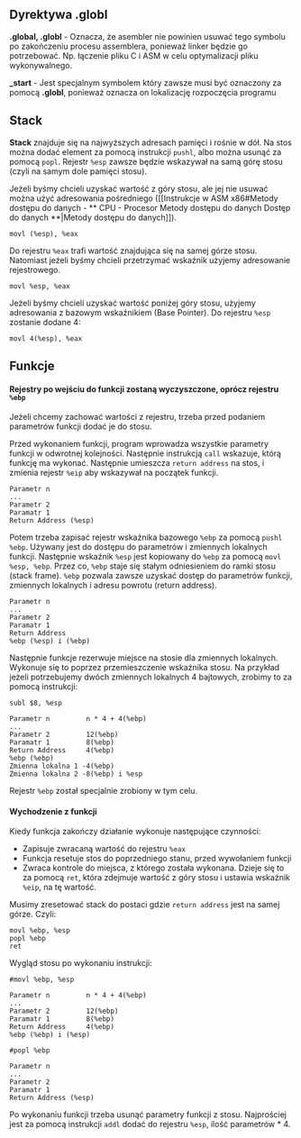 ## Dyrektywa .globl

**.global, .globl** - Oznacza, że asembler nie powinien usuwać tego symbolu po zakończeniu procesu assemblera, ponieważ linker będzie go potrzebować. Np. łączenie pliku C i ASM w celu optymalizacji pliku wykonywalnego.

**\_start** - Jest specjalnym symbolem który zawsze musi być oznaczony za pomocą **.globl**, ponieważ oznacza on lokalizację rozpoczęcia programu

## Stack

**Stack** znajduje się na najwyższych adresach pamięci i rośnie w dół. Na stos można dodać element za pomocą instrukcji `pushl`, albo można usunąć za pomocą `popl`. Rejestr `%esp` zawsze będzie wskazywał na samą górę stosu (czyli na samym dole pamięci stosu).

Jeżeli byśmy chcieli uzyskać wartość z góry stosu, ale jej nie usuwać można użyć adresowania pośredniego ([[Instrukcje w ASM x86#Metody dostępu do danych - ** CPU - Procesor Metody dostępu do danych Dostęp do danych **|Metody dostępu do danych]]).

```
movl (%esp), %eax
```

Do rejestru `%eax` trafi wartość znajdująca się na samej górze stosu. Natomiast jeżeli byśmy chcieli przetrzymać wskaźnik użyjemy adresowanie rejestrowego.

```
movl %esp, %eax
```

Jeżeli byśmy chcieli uzyskać wartość poniżej góry stosu, użyjemy adresowania z bazowym wskaźnikiem (Base Pointer). Do rejestru `%esp` zostanie dodane 4:

```
movl 4(%esp), %eax
```

## Funkcje

#### Rejestry po wejściu do funkcji zostaną wyczyszczone, oprócz rejestru `%ebp`

Jeżeli chcemy zachować wartości z rejestru, trzeba przed podaniem parametrów funkcji dodać je do stosu.

Przed wykonaniem funkcji, program wprowadza wszystkie parametry funkcji w odwrotnej kolejności. Następnie instrukcją `call` wskazuje, którą funkcję ma wykonać.
Następnie umieszcza `return address` na stos, i zmienia rejestr `%eip` aby wskazywał na początek funkcji.

```
Parametr n
...
Parametr 2
Paramatr 1
Return Address (%esp)
```

Potem trzeba zapisać rejestr wskaźnika bazowego `%ebp` za pomocą `pushl %ebp`. Używany jest do dostępu do parametrów i zmiennych lokalnych funkcji. Następnie wskaźnik `%esp` jest kopiowany do `%ebp` za pomocą `movl %esp, %ebp`. Przez co, `%ebp` staje się stałym odniesieniem do ramki stosu (stack frame). `%ebp` pozwala zawsze uzyskać dostęp do parametrów funkcji, zmiennych lokalnych i adresu powrotu (return address).

```
Parametr n
...
Parametr 2
Paramatr 1
Return Address
%ebp (%esp) i (%ebp)
```

Następnie funkcje rezerwuje miejsce na stosie dla zmiennych lokalnych. Wykonuje się to poprzez przemieszczenie wskaźnika stosu. Na przykład jeżeli potrzebujemy dwóch zmiennych lokalnych 4 bajtowych, zrobimy to za pomocą instrukcji: 

```
subl $8, %esp
```

```
Parametr n         n * 4 + 4(%ebp)
...
Parametr 2         12(%ebp)
Paramatr 1         8(%ebp)
Return Address     4(%ebp)
%ebp (%ebp)
Zmienna lokalna 1 -4(%ebp)
Zmienna lokalna 2 -8(%ebp) i %esp
```

Rejestr `%ebp` został specjalnie zrobiony w tym celu.

#### Wychodzenie z funkcji

Kiedy funkcja zakończy działanie wykonuje następujące czynności:
- Zapisuje zwracaną wartość do rejestru `%eax`
- Funkcja resetuje stos do poprzedniego stanu, przed wywołaniem funkcji
- Zwraca kontrole do miejsca, z którego została wykonana. Dzieje się to za pomocą `ret`, która zdejmuje wartość z góry stosu i ustawia wskaźnik `%eip`, na tę wartość.

Musimy zresetować stack do postaci gdzie `return address` jest na samej górze. Czyli:

```
movl %ebp, %esp
popl %ebp
ret
```

Wygląd stosu po wykonaniu instrukcji: 

```
#movl %ebp, %esp

Parametr n         n * 4 + 4(%ebp)
...
Parametr 2         12(%ebp)
Paramatr 1         8(%ebp)
Return Address     4(%ebp)
%ebp (%ebp) i (%esp)
```

```
#popl %ebp

Parametr n
...
Parametr 2
Paramatr 1
Return Address (%esp)
```

Po wykonaniu funkcji trzeba usunąć parametry funkcji z stosu. Najprościej jest za pomocą instrukcji `addl` dodać do rejestru `%esp`, ilość parametrów * 4.







